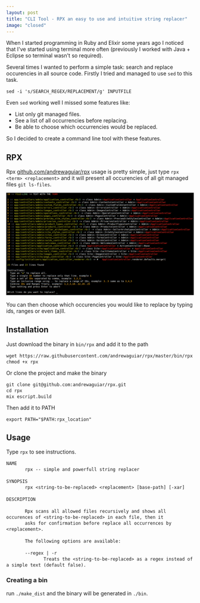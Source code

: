 ```yaml
---
layout: post
title: "CLI Tool - RPX an easy to use and intuitive string replacer"
image: "closed"
---
```


When I started programming in Ruby and Elixir some years ago I noticed that I've started using terminal more often
(previously I worked with Java + Eclipse so terminal wasn't so required).

Several times I wanted to perform a simple task: search and replace occurencies in all source code. Firstly I
tried and managed to use `sed` to this task.

```
sed -i 's/SEARCH_REGEX/REPLACEMENT/g' INPUTFILE
```

Even `sed` working well I missed some features like:

  - List only git managed files.
  - See a list of all occurrencies before replacing.
  - Be able to choose which occurrencies would be replaced.

So I decided to create a command line tool with these features.

## RPX

Rpx [github.com/andrewaguiar/rpx](https://github.com/andrewaguiar/rpx) usage is pretty simple, just type `rpx <term> <replacement>` and it will present all occurencies of all git managed
files `git ls-files`.

![rpx preview](/public/images/posts/rpx-preview.png)

You can then choose which occurencies you would like to replace by typing ids, ranges or even (a)ll.

## Installation

Just download the binary in `bin/rpx` and add it to the path

```shell
wget https://raw.githubusercontent.com/andrewaguiar/rpx/master/bin/rpx
chmod +x rpx
```

Or clone the project and make the binary

```shell
git clone git@github.com:andrewaguiar/rpx.git
cd rpx
mix escript.build
```

Then add it to PATH

```shell
export PATH="$PATH:rpx_location"
```

## Usage

Type `rpx` to see instructions.

```shell
NAME
       rpx -- simple and powerfull string replacer

SYNOPSIS
       rpx <string-to-be-replaced> <replacement> [base-path] [-xar]

DESCRIPTION

       Rpx scans all allowed files recursively and shows all occurences of <string-to-be-replaced> in each file, then it
       asks for confirmation before replace all occurrences by <replacement>.

       The following options are available:

       --regex | -r
              Treats the <string-to-be-replaced> as a regex instead of a simple text (default false).
```

### Creating a bin

run `./make_dist` and the binary will be generated in `./bin`.

